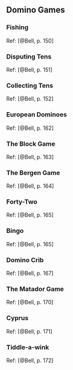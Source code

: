 ## Domino Games

### Fishing

Ref: [@Bell, p. 150]

### Disputing Tens

Ref: [@Bell, p. 151]

### Collecting Tens

Ref: [@Bell, p. 152]

### European Dominoes

Ref: [@Bell, p. 162]

### The Block Game

Ref: [@Bell, p. 163]

### The Bergen Game

Ref: [@Bell, p. 164]

### Forty-Two

Ref: [@Bell, p. 165]

### Bingo

Ref: [@Bell, p. 165]

### Domino Crib

Ref: [@Bell, p. 167]

### The Matador Game

Ref: [@Bell, p. 170]

### Cyprus

Ref: [@Bell, p. 171]

### Tiddle-a-wink

Ref: [@Bell, p. 172]



